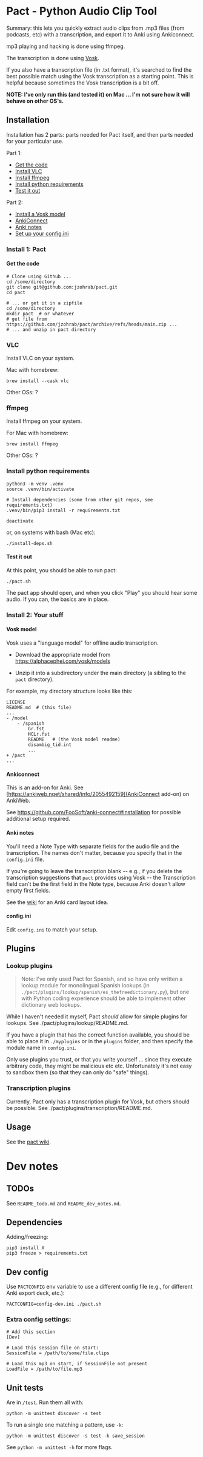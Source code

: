 # Pact - Python Audio Clip Tool

Summary: this lets you quickly extract audio clips from .mp3 files
(from podcasts, etc) with a transcription, and export it to Anki using
Ankiconnect.

mp3 playing and hacking is done using ffmpeg.

The transcription is done using
[Vosk](https://github.com/alphacep/vosk-api/tree/master/python).

If you also have a transcription file (in .txt format), it's searched
to find the best possible match using the Vosk transcription as a
starting point.  This is helpful because sometimes the Vosk
transcription is a bit off.

**NOTE: I've only run this (and tested it) on Mac ... I'm not sure how
it will behave on other OS's.**


## Installation

Installation has 2 parts: parts needed for Pact itself, and then parts needed for your particular use.

Part 1:

* [Get the code](#get-the-code)
* [Install VLC](#vlc)
* [Install ffmpeg](#ffmpeg)
* [Install python requirements](#install-python-requirements)
* [Test it out](#test-it-out)

Part 2:

* [Install a Vosk model](#vosk-model)
* [AnkiConnect](#ankiconnect)
* [Anki notes](#anki-notes)
* [Set up your config.ini](#config-ini)

### Install 1: Pact

#### Get the code

```
# Clone using Github ...
cd /some/directory
git clone git@github.com:jzohrab/pact.git
cd pact

# ... or get it in a zipfile
cd /some/directory
mkdir pact  # or whatever
# get file from https://github.com/jzohrab/pact/archive/refs/heads/main.zip ...
# ... and unzip in pact directory
```

### VLC

Install VLC on your system.

Mac with homebrew:

```
brew install --cask vlc
```

Other OSs: ?

### ffmpeg

Install ffmpeg on your system.

For Mac with homebrew:

```
brew install ffmpeg
```

Other OSs: ?

### Install python requirements

```
python3 -m venv .venv
source .venv/bin/activate

# Install dependencies (some from other git repos, see requirements.txt)
.venv/bin/pip3 install -r requirements.txt

deactivate
```

or, on systems with bash (Mac etc):

```
./install-deps.sh
```

#### Test it out

At this point, you should be able to run pact:

```
./pact.sh
```

The pact app should open, and when you click "Play" you should hear
some audio.  If you can, the basics are in place.

### Install 2: Your stuff

#### Vosk model

Vosk uses a "language model" for offline audio transcription.

* Download the appropriate model from https://alphacephei.com/vosk/models

* Unzip it into a subdirectory under the main directory (a sibling to
  the `pact` directory).

For example, my directory structure looks like this:

```
LICENSE
README.md  # (this file)
...
- /model
    - /spanish
        Gr.fst
        HCLr.fst
        README   # (the Vosk model readme)
        disambig_tid.int
        ...
+ /pact
...
```

#### Ankiconnect

This is an add-on for Anki.  See
[https://ankiweb.nqet/shared/info/2055492159](AnkiConnect add-on) on
AnkiWeb.

See https://github.com/FooSoft/anki-connect#installation for possible
additional setup required.

#### Anki notes

You'll need a Note Type with separate fields for the audio file and
the transcription.  The names don't matter, because you specify that
in the `config.ini` file.

If you're going to leave the transcription blank -- e.g., if you
delete the transcription suggestions that `pact` provides using Vosk
-- the Transcription field can't be the first field in the Note type,
because Anki doesn't allow empty first fields.

See the [wiki](https://github.com/jzohrab/pact/wiki) for an Anki card
layout idea.

#### config.ini

Edit `config.ini` to match your setup.


## Plugins

### Lookup plugins

> Note: I've only used Pact for Spanish, and so have only written a
  lookup module for monolingual Spanish lookups (in
  `./pact/plugins/lookup/spanish/es_thefreedictionary.py`), but one
  with Python coding experience should be able to implement other
  dictionary web lookups.

While I haven't needed it myself, Pact _should_ allow for simple
plugins for lookups.  See ./pact/plugins/lookup/README.md.

If you have a plugin that has the correct function available, you
should be able to place it in `./myplugins` or in the `plugins`
folder, and then specify the module name in `config.ini`.

Only use plugins you trust, or that you write yourself ... since they
execute arbitrary code, they might be malicious etc etc.
Unfortunately it's not easy to sandbox them (so that they can only do
"safe" things).

### Transcription plugins

Currently, Pact only has a transcription plugin for Vosk, but others
should be possible.  See ./pact/plugins/transcription/README.md.

## Usage

See the [pact wiki](https://github.com/jzohrab/pact/wiki).

# Dev notes

## TODOs

See `README_todo.md` and `README_dev_notes.md`.

## Dependencies

Adding/freezing:

```
pip3 install X
pip3 freeze > requirements.txt
```

## Dev config

Use `PACTCONFIG` env variable to use a different config file (e.g., for different Anki export deck, etc.):

```
PACTCONFIG=config-dev.ini ./pact.sh
```

### Extra config settings:

```
# Add this section
[Dev]

# Load this session file on start:
SessionFile = /path/to/some/file.clips

# Load this mp3 on start, if SessionFile not present
LoadFile = /path/to/file.mp3
```

## Unit tests

Are in `/test`.  Run them all with:

```
python -m unittest discover -s test
```

To run a single one matching a pattern, use `-k`:

```
python -m unittest discover -s test -k save_session
```

See `python -m unittest -h` for more flags.
